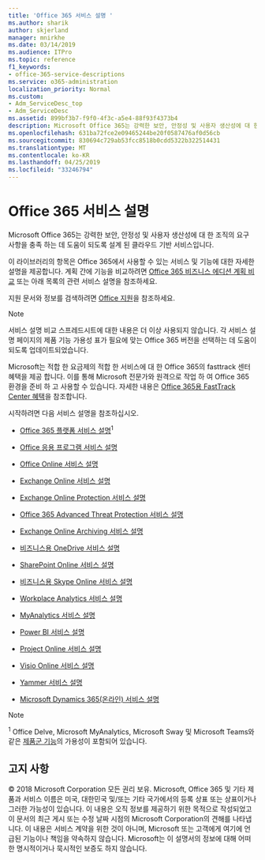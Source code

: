 ```yaml
---
title: 'Office 365 서비스 설명 '
ms.author: sharik
author: skjerland
manager: mnirkhe
ms.date: 03/14/2019
ms.audience: ITPro
ms.topic: reference
f1_keywords:
- office-365-service-descriptions
ms.service: o365-administration
localization_priority: Normal
ms.custom:
- Adm_ServiceDesc_top
- Adm_ServiceDesc
ms.assetid: 899bf3b7-f9f0-4f3c-a5e4-88f93f4373b4
description: Microsoft Office 365는 강력한 보안, 안정성 및 사용자 생산성에 대 한 조직의 요구 사항을 충족 하는 데 도움이 되도록 설계 된 클라우드 기반 서비스입니다.
ms.openlocfilehash: 631ba72fce2e09465244be20f0587476af0d56cb
ms.sourcegitcommit: 830694c729ab53fcc8518b0cdd5322b322514431
ms.translationtype: MT
ms.contentlocale: ko-KR
ms.lasthandoff: 04/25/2019
ms.locfileid: "33246794"
---
```

# <a name="office-365-service-descriptions"></a>Office 365 서비스 설명 

Microsoft Office 365는 강력한 보안, 안정성 및 사용자 생산성에 대 한 조직의 요구 사항을 충족 하는 데 도움이 되도록 설계 된 클라우드 기반 서비스입니다. 
  
이 라이브러리의 항목은 Office 365에서 사용할 수 있는 서비스 및 기능에 대한 자세한 설명을 제공합니다. 계획 간에 기능을 비교하려면 [Office 365 비즈니스 에디션 계획 비교](http://go.microsoft.com/fwlink/?LinkID=799177&amp;clcid=0x409) 또는 아래 목록의 관련 서비스 설명을 참조하세요. 
  
지원 문서와 정보를 검색하려면 [Office 지원](https://support.office.com/)을 참조하세요.
  
> [!NOTE]
> 서비스 설명 비교 스프레드시트에 대한 내용은 더 이상 사용되지 않습니다. 각 서비스 설명 페이지의 제품 기능 가용성 표가 필요에 맞는 Office 365 버전을 선택하는 데 도움이 되도록 업데이트되었습니다. 
  
Microsoft는 적합 한 요금제의 적합 한 서비스에 대 한 Office 365의 fasttrack 센터 혜택을 제공 합니다. 이를 통해 Microsoft 전문가와 원격으로 작업 하 여 Office 365 환경을 준비 하 고 사용할 수 있습니다. 자세한 내용은 [Office 365용 FastTrack Center 혜택](https://docs.microsoft.com/fasttrack/O365-fasttrack-benefit-for-office-365)을 참조합니다.
  
시작하려면 다음 서비스 설명을 참조하십시오.
  
- [Office 365 플랫폼 서비스 설명](office-365-platform-service-description/office-365-platform-service-description.md)<sup>1</sup>
    
- [Office 응용 프로그램 서비스 설명](office-applications-service-description/office-applications-service-description.md)
    
- [Office Online 서비스 설명](office-online-service-description/office-online-service-description.md)
    
- [Exchange Online 서비스 설명](exchange-online-service-description/exchange-online-service-description.md)
    
- [Exchange Online Protection 서비스 설명](exchange-online-protection-service-description/exchange-online-protection-service-description.md)
    
- [Office 365 Advanced Threat Protection 서비스 설명](office-365-advanced-threat-protection-service-description.md)
    
- [Exchange Online Archiving 서비스 설명](exchange-online-archiving-service-description/exchange-online-archiving-service-description.md)
    
- [비즈니스용 OneDrive 서비스 설명](onedrive-for-business-service-description.md)
    
- [SharePoint Online 서비스 설명](sharepoint-online-service-description/sharepoint-online-service-description.md)
    
- [비즈니스용 Skype Online 서비스 설명](skype-for-business-online-service-description/skype-for-business-online-service-description.md)
    
- [Workplace Analytics 서비스 설명](workplace-analytics-service-description.md)

- [MyAnalytics 서비스 설명](mya-service-description.md)
    
- [Power BI 서비스 설명](power-bi-service-description.md)
    
- [Project Online 서비스 설명](project-online-service-description/project-online-service-description.md)
    
- [Visio Online 서비스 설명](visio-online-service-description/visio-online-service-description.md)
    
- [Yammer 서비스 설명](yammer-service-description/yammer-service-description.md)
    
- [Microsoft Dynamics 365(온라인) 서비스 설명](microsoft-dynamics-365-online-service-description.md)
    
> [!NOTE]
> <sup>1</sup> Office Delve, Microsoft MyAnalytics, Microsoft Sway 및 Microsoft Teams와 같은 [제품군 기능](https://technet.microsoft.com/EN-US/library/office-365-suite-features.aspx)의 가용성이 포함되어 있습니다. 
  
## <a name="disclaimer"></a>고지 사항

© 2018 Microsoft Corporation 모든 권리 보유. Microsoft, Office 365 및 기타 제품과 서비스 이름은 미국, 대한민국 및/또는 기타 국가에서의 등록 상표 또는 상표이거나 그러한 가능성이 있습니다. 이 내용은 오직 정보를 제공하기 위한 목적으로 작성되었고 이 문서의 최근 게시 또는 수정 날짜 시점의 Microsoft Corporation의 견해를 나타냅니다. 이 내용은 서비스 계약을 위한 것이 아니며, Microsoft 또는 고객에게 여기에 언급된 기능이나 책임을 약속하지 않습니다. Microsoft는 이 설명서의 정보에 대해 어떠한 명시적이거나 묵시적인 보증도 하지 않습니다. 
  
